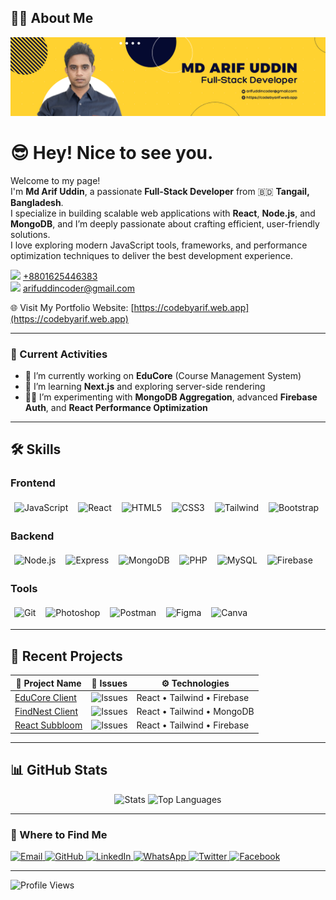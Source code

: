## 👨‍💻 About Me

[![Portfolio Banner](https://raw.githubusercontent.com/arifuddincoder/arifuddincoder/main/assets/arifuddin-fullstack-developer.png)](https://codebyarif.web.app)

# 😎 Hey! Nice to see you.

Welcome to my page!  
I'm **Md Arif Uddin**, a passionate **Full-Stack Developer** from 🇧🇩 **Tangail, Bangladesh**.  
I specialize in building scalable web applications with **React**, **Node.js**, and **MongoDB**, and I’m deeply passionate about crafting efficient, user-friendly solutions.  
I love exploring modern JavaScript tools, frameworks, and performance optimization techniques to deliver the best development experience.

[<img src="https://img.shields.io/badge/-25D366?style=flat&logo=whatsapp&logoColor=white" width="20"/>](https://wa.me/8801625446383) [+8801625446383](https://wa.me/8801625446383)  
[<img src="https://img.shields.io/badge/-D14836?style=flat&logo=gmail&logoColor=white" width="20"/>](mailto:arifuddincoder@gmail.com) [arifuddincoder@gmail.com](mailto:arifuddincoder@gmail.com)  

🌐 Visit My Portfolio Website: [https://codebyarif.web.app](https://codebyarif.web.app)

---

### 📌 Current Activities
- 🔭 I’m currently working on **EduCore** (Course Management System)  
- 🌱 I’m learning **Next.js** and exploring server-side rendering  
- 👨‍💻 I’m experimenting with **MongoDB Aggregation**, advanced **Firebase Auth**, and **React Performance Optimization**  

---

## 🛠️ Skills

### <strong>Frontend</strong>
<div align="left">
  <img alt="JavaScript" src="https://img.shields.io/badge/JavaScript-F7DF1E?style=for-the-badge&logo=javascript&logoColor=000000" style="margin:4px 6px;" />
  <img alt="React"       src="https://img.shields.io/badge/React-45b8d8?style=for-the-badge&logo=react&logoColor=ffffff" style="margin:4px 6px;" />
  <img alt="HTML5"       src="https://img.shields.io/badge/HTML5-E34F26?style=for-the-badge&logo=html5&logoColor=ffffff" style="margin:4px 6px;" />
  <img alt="CSS3"        src="https://img.shields.io/badge/CSS3-1572B6?style=for-the-badge&logo=css3&logoColor=ffffff" style="margin:4px 6px;" />
  <img alt="Tailwind"    src="https://img.shields.io/badge/Tailwind-38B2AC?style=for-the-badge&logo=tailwindcss&logoColor=ffffff" style="margin:4px 6px;" />
  <img alt="Bootstrap"   src="https://img.shields.io/badge/Bootstrap-563D7C?style=for-the-badge&logo=bootstrap&logoColor=ffffff" style="margin:4px 6px;" />
</div>

### <strong>Backend</strong>
<div align="left">
  <img alt="Node.js"   src="https://img.shields.io/badge/Node.js-43853D?style=for-the-badge&logo=node.js&logoColor=ffffff" style="margin:4px 6px;" />
  <img alt="Express"   src="https://img.shields.io/badge/Express-000000?style=for-the-badge&logo=express&logoColor=ffffff" style="margin:4px 6px;" />
  <img alt="MongoDB"   src="https://img.shields.io/badge/MongoDB-13AA52?style=for-the-badge&logo=mongodb&logoColor=ffffff" style="margin:4px 6px;" />
  <img alt="PHP"       src="https://img.shields.io/badge/PHP-777BB4?style=for-the-badge&logo=php&logoColor=ffffff" style="margin:4px 6px;" />
  <img alt="MySQL"     src="https://img.shields.io/badge/MySQL-4479A1?style=for-the-badge&logo=mysql&logoColor=ffffff" style="margin:4px 6px;" />
  <img alt="Firebase"  src="https://img.shields.io/badge/Firebase-FFCA28?style=for-the-badge&logo=firebase&logoColor=ffffff" style="margin:4px 6px;" />
</div>

### <strong>Tools</strong>
<div align="left">
  <img alt="Git"        src="https://img.shields.io/badge/Git-F05032?style=for-the-badge&logo=git&logoColor=ffffff" style="margin:4px 6px;" />
  <img alt="Photoshop"  src="https://img.shields.io/badge/Photoshop-31A8FF?style=for-the-badge&logo=adobephotoshop&logoColor=ffffff" style="margin:4px 6px;" />
  <img alt="Postman"    src="https://img.shields.io/badge/Postman-FF6C37?style=for-the-badge&logo=postman&logoColor=ffffff" style="margin:4px 6px;" />
  <img alt="Figma"      src="https://img.shields.io/badge/Figma-F24E1E?style=for-the-badge&logo=figma&logoColor=ffffff" style="margin:4px 6px;" />
  <img alt="Canva"      src="https://img.shields.io/badge/Canva-00C4CC?style=for-the-badge&logo=canva&logoColor=ffffff" style="margin:4px 6px;" />
</div>

---

## 📂 Recent Projects
| 🧠 Project Name | 🐞 Issues | ⚙️ Technologies |
|----------------|-----------|----------------|
| [EduCore Client](https://github.com/arifuddincoder/educore_clientside) | ![Issues](https://img.shields.io/github/issues/arifuddincoder/educore_clientside) | React • Tailwind • Firebase |
| [FindNest Client](https://github.com/arifuddincoder/findnest-client) | ![Issues](https://img.shields.io/github/issues/arifuddincoder/findnest-client) | React • Tailwind • MongoDB |
| [React Subbloom](https://github.com/arifuddincoder/react-subbloom) | ![Issues](https://img.shields.io/github/issues/arifuddincoder/react-subbloom) | React • Tailwind • Firebase |

---

## 📊 GitHub Stats  
<p align="center">
  <img src="https://github-readme-stats.vercel.app/api?username=arifuddincoder&show_icons=true&theme=default" alt="Stats" />
  <img src="https://github-readme-stats.vercel.app/api/top-langs/?username=arifuddincoder&layout=compact&theme=default" alt="Top Languages" />
</p>
 

---

<h3>🔗 Where to Find Me</h3>

<p>
  <a href="mailto:arifuddincoder@gmail.com" target="_blank">
    <img alt="Email" src="https://img.shields.io/badge/Email-D14836?style=for-the-badge&logo=gmail&logoColor=white" />
  </a>

  <a href="https://github.com/arifuddincoder" target="_blank">
    <img alt="GitHub" src="https://img.shields.io/badge/GitHub-181717?style=for-the-badge&logo=github&logoColor=white" />
  </a>

  <a href="https://linkedin.com/in/arifuddincoder" target="_blank">
    <img alt="LinkedIn" src="https://img.shields.io/badge/LinkedIn-0A66C2?style=for-the-badge&logo=linkedin&logoColor=white" />
  </a>

  <a href="https://wa.me/8801625446383" target="_blank">
    <img alt="WhatsApp" src="https://img.shields.io/badge/WhatsApp-25D366?style=for-the-badge&logo=whatsapp&logoColor=white" />
  </a>

  <a href="https://twitter.com/arifuddincoder" target="_blank">
    <img alt="Twitter" src="https://img.shields.io/badge/Twitter-1DA1F2?style=for-the-badge&logo=twitter&logoColor=white" />
  </a>

  <a href="https://facebook.com/arifuddincoder" target="_blank">
    <img alt="Facebook" src="https://img.shields.io/badge/Facebook-1877F2?style=for-the-badge&logo=facebook&logoColor=white" />
  </a>
</p>

---

![Profile Views](https://komarev.com/ghpvc/?username=arifuddincoder&color=blue)
